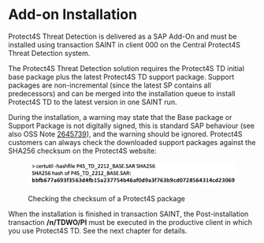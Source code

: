# Add-on Installation

Protect4S Threat Detection is delivered as a SAP Add-On and must be installed using transaction SAINT in client 000 on the Central Protect4S Threat Detection system.

The Protect4S Threat Detection solution requires the Protect4S TD initial base package plus the latest Protect4S TD support package. Support packages are non-incremental (since the latest SP contains all predecessors) and can be merged into the installation queue to install Protect4S TD to the latest version in one SAINT run.

During the installation, a warning may state that the Base package or Support Package is not digitally signed, this is standard SAP behaviour (see also OSS Note [2645739](https://launchpad.support.sap.com/#/notes/2645739)), and the warning should be ignored. Protect4S customers can always check the downloaded support packages against the SHA256 checksum on the Protect4S website:

<figure><img src="../../.gitbook/assets/image (5).png" alt=""><figcaption><p>Checking the checksum of a Protect4S package</p></figcaption></figure>

When the installation is finished in transaction SAINT, the Post-installation transaction **/n/TDWO/PI** must be executed in the productive client in which you use Protect4S TD. See the next chapter for details.
